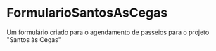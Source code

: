 # FormularioSantosAsCegas
Um formulário criado para o agendamento de passeios para o projeto "Santos às Cegas"
